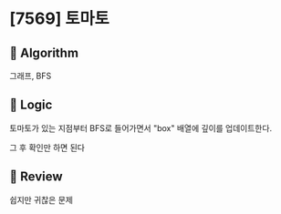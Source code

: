 # [7569] 토마토
## 📕 Algorithm
그래프, BFS
## 📗 Logic
토마토가 있는 지점부터 BFS로 들어가면서 "box" 배열에 깊이를 업데이트한다.

그 후 확인만 하면 된다
## 📘 Review
쉽지만 귀찮은 문제
